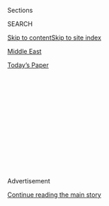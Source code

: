<div id="app">

<div>

<div>

<div>

<div class="NYTAppHideMasthead css-1q2w90k e1suatyy0">

<div class="section css-ui9rw0 e1suatyy2">

<div class="css-eph4ug er09x8g0">

<div class="css-6n7j50">

</div>

<span class="css-1dv1kvn">Sections</span>

<div class="css-10488qs">

<span class="css-1dv1kvn">SEARCH</span>

</div>

[Skip to content](#site-content)[Skip to site index](#site-index)

</div>

<div id="masthead-section-label" class="css-1wr3we4 eaxe0e00">

[Middle
East](https://www.nytimes.com/section/world/middleeast)

</div>

<div class="css-10698na e1huz5gh0">

</div>

</div>

<div id="masthead-bar-one" class="section hasLinks css-15hmgas e1csuq9d3">

<div class="css-uqyvli e1csuq9d0">

</div>

<div class="css-1uqjmks e1csuq9d1">

</div>

<div class="css-9e9ivx">

[](https://myaccount.nytimes.com/auth/login?response_type=cookie&client_id=vi)

</div>

<div class="css-1bvtpon e1csuq9d2">

[Today’s
Paper](https://www.nytimes.com/section/todayspaper)

</div>

</div>

</div>

</div>

<div data-aria-hidden="false">

<div id="site-content" data-role="main">

<div>

<div class="css-1aor85t" style="opacity:0.000000001;z-index:-1;visibility:hidden">

<div class="css-1hqnpie">

<div class="css-epjblv">

<span class="css-17xtcya">[Middle
East](/section/world/middleeast)</span><span class="css-x15j1o">|</span><span class="css-fwqvlz">Iran
Says It Detained Leader of California-Based Exile
Group</span>

</div>

<div class="css-k008qs">

<div class="css-1iwv8en">

<span class="css-18z7m18"></span>

<div>

</div>

</div>

<span class="css-1n6z4y">https://nyti.ms/31fBr86</span>

<div class="css-1705lsu">

<div class="css-4xjgmj">

<div class="css-4skfbu" data-role="toolbar" data-aria-label="Social Media Share buttons, Save button, and Comments Panel with current comment count" data-testid="share-tools">

  - 
  - 
  - 
  - 
    
    <div class="css-6n7j50">
    
    </div>

  - 

</div>

</div>

</div>

</div>

</div>

</div>

<div id="NYT_TOP_BANNER_REGION" class="css-13pd83m">

</div>

<div id="top-wrapper" class="css-1sy8kpn">

<div id="top-slug" class="css-l9onyx">

Advertisement

</div>

[Continue reading the main
story](#after-top)

<div class="ad top-wrapper" style="text-align:center;height:100%;display:block;min-height:250px">

<div id="top" class="place-ad" data-position="top" data-size-key="top">

</div>

</div>

<div id="after-top">

</div>

</div>

<div>

<div id="sponsor-wrapper" class="css-1hyfx7x">

<div id="sponsor-slug" class="css-19vbshk">

Supported by

</div>

[Continue reading the main
story](#after-sponsor)

<div id="sponsor" class="ad sponsor-wrapper" style="text-align:center;height:100%;display:block">

</div>

<div id="after-sponsor">

</div>

</div>

<div class="css-186x18t">

</div>

<div class="css-1vkm6nb ehdk2mb0">

# Iran Says It Detained Leader of California-Based Exile Group

</div>

The detained man, Jamshid Sharmahd of the Kingdom Assembly of Iran, is
accused of planning attacks on Iran, including a 2008 one that killed 14
and injured 200.

<div class="css-79elbk" data-testid="photoviewer-wrapper">

<div class="css-z3e15g" data-testid="photoviewer-wrapper-hidden">

</div>

<div class="css-1a48zt4 ehw59r15" data-testid="photoviewer-children">

![<span class="css-16f3y1r e13ogyst0" data-aria-hidden="true">Iran’s
intelligence minister, Mahmoud Alavi, center, in Tehran last year. Mr.
Alavi announced the
arrest.</span><span class="css-cnj6d5 e1z0qqy90" itemprop="copyrightHolder"><span class="css-1ly73wi e1tej78p0">Credit...</span><span><span>Atta
Kenare/Agence France-Presse — Getty
Images</span></span></span>](https://static01.nyt.com/images/2020/08/01/world/01iran/merlin_151946559_26a9eb63-bf68-422c-a5ec-90c993481dc5-articleLarge.jpg?quality=75&auto=webp&disable=upscale)

</div>

</div>

<div class="css-18e8msd">

<div class="css-vp77d3 epjyd6m0">

<div class="css-1baulvz">

By <span class="css-1baulvz last-byline" itemprop="name">The Associated
Press</span>

</div>

</div>

  - Aug. 1,
    2020

  - 
    
    <div class="css-4xjgmj">
    
    <div class="css-d8bdto" data-role="toolbar" data-aria-label="Social Media Share buttons, Save button, and Comments Panel with current comment count" data-testid="share-tools">
    
      - 
      - 
      - 
      - 
        
        <div class="css-6n7j50">
        
        </div>
    
      - 
    
    </div>
    
    </div>

</div>

</div>

<div class="section meteredContent css-1r7ky0e" name="articleBody" itemprop="articleBody">

<div class="css-1fanzo5 StoryBodyCompanionColumn">

<div class="css-53u6y8">

TEHRAN — Iran on Saturday said it had detained an Iranian-American
leader of a little-known, California-based opposition group for
allegedly planning a 2008 attack on a mosque that killed 14 people and
wounded over 200 others.

Iran’s Intelligence Ministry also asserted that the detained man,
Jamshid Sharmahd of the Kingdom Assembly of Iran, planned more attacks
around the Islamic Republic amid heightened tensions between Tehran and
the United States.<span class="css-8l6xbc evw5hdy0"> </span>

Mr. Sharmahd’s reported arrest comes as relations between the U.S. and
Iran remain inflamed<span class="css-8l6xbc evw5hdy0"> </span>in the
wake of President Donald Trump’s 2018 decision
to<span class="css-8l6xbc evw5hdy0"> </span>withdraw America from the
2015 multinational nuclear deal.<span class="css-8l6xbc evw5hdy0">
</span>In January, [a U.S. drone strike killed a top Iranian general in
Baghdad](https://apnews.com/5597ff0f046a67805cc233d5933a53ed). Iran
responded by [launching a ballistic missile attack on U.S. soldiers in
Iraq](https://apnews.com/add7a702258b4419d796aa5f48e577fc) that injured
dozens.

Iran accused Mr. Sharmahd, 65, of running Tondar, or “Thunder” in Farsi,
a militant wing of the<span class="css-8l6xbc evw5hdy0"> </span>Kingdom
Assembly of Iran.<span class="css-8l6xbc evw5hdy0"> </span>The
circumstances of his capture are unclear; the Intelligence Ministry
called it a “complex operation,” without elaborating. It published a
purported picture of Mr. Sharmahd, blindfolded, on its website.

</div>

</div>

<div class="css-1fanzo5 StoryBodyCompanionColumn">

<div class="css-53u6y8">

Iran’s intelligence minister, Mahmoud Alavi, later appeared on state TV,
saying Mr. Sharmahd had been arrested in Iran.

Requests for comment sent by email to the Kingdom Assembly of Iran,
based in Glendora, Calif., were not immediately answered and a telephone
number for the group no longer worked.

According to [a recent report published by the U.S. State
Department](https://www.state.gov/outlaw-regime-a-chronicle-of-irans-destructive-activities/),
Mr. Sharmahd had been targeted for assassination. The U.S. State
Department did not immediately respond to a request for comment.

Iranian state television broadcast a report on Mr. Sharmahd’s arrest,
linking him [to the 2008 bombing of the Shohada mosque in
Shiraz.](https://www.nytimes.com/2008/04/13/world/middleeast/13shiraz.html)
It also said his group was also behind a 2010 bombing at Ayatollah
Ruhollah Khomeini’s mausoleum in Tehran that wounded several people.

The state TV report also alleged, without providing evidence, that
Tondar plotted attacks on a dam and planned to use cyanide bombs at
Tehran’s annual book fair.

</div>

</div>

<div class="css-1fanzo5 StoryBodyCompanionColumn">

<div class="css-53u6y8">

State TV<span class="css-8l6xbc evw5hdy0"> </span>aired footage of Mr.
Sharmahd interspersed with footage from the moment of the 2008 explosion
at the Shiraz mosque. Mr. Sharmahd’s face appeared swollen and the style
of the footage resembled that used in one of the [more than 350 coerced
confessions that a rights group says the broadcaster has
aired](https://apnews.com/2f5e336cb7f96c2829a98a522f705855) over the
last decade.

The Intelligence Ministry has not said what charges Mr. Sharmahd will
face. Prisoners earlier accused in the same attack were sentenced to
death and executed.

The Kingdom Assembly of Iran, known in Farsi as Anjoman-e Padeshahi-e
Iran, and Tondar seek to restore Iran’s monarchy, which ended when the
fatally ill Shah Mohammed Reza Pahlavi fled the country in 1979 just
before its Islamic Revolution. The California-based group’s founder
disappeared in the mid-2000s.

Iranian intelligence operatives in the past have used family members and
other tricks to lure targets back to Iran or to friendly countries to be
captured. An alleged Iranian government operative who is accused of
trying to hire a hit man to kill Mr. Sharmahd disappeared in 2010 before
facing trial in California, likely having returned to Iran.

According to a 2010 U.S. diplomatic cable from London, later published
by WikiLeaks,<span class="css-8l6xbc evw5hdy0"> </span>a Voice of
America commentator said that same operative had earlier been in contact
with him. The British antiterror police later warned the commentator
that he “had been targeted by the Iranian regime,” the cable said.

The two cases represented “a clear escalation in the regime’s attempts
to intimidate critics outside its borders, and could have a chilling
effect on journalists, academics and others in the West who until
recently felt little physical threat from the regime,” the cable said.

Mr. Sharmahd last appeared in an online livestream video on Dec. 29,
according to his group’s website, speaking in Farsi while sitting in a
black chair in front of a black background.

</div>

</div>

<div class="css-1fanzo5 StoryBodyCompanionColumn">

<div class="css-53u6y8">

“We are not only seeking the liberation of the homeland, but we are also
moving toward a special direction, and that is to be Iranian,” Mr.
Sharmahd said at one point in the video. “Because we have heard that
once upon a time some people were living in the region who were able to
build an empire.”

The Kingdom Assembly is overshadowed by other exiled opposition groups.
But Iran reportedly brought up the group multiple times while
negotiating the terms of the 2015 deal, in which Tehran agreed to limit
its enrichment of uranium in exchange for the lifting of economic
sanctions.

A spokesman for Iran’s foreign ministry, Abbas Mousavi, reacted to the
news of Mr. Sharmahd’s detention by criticizing the U.S. for allowing
him and other militant opponents to live in America.

The U.S. “must be responsible for supporting terrorist groups which are
inside of this country and carry out and lead terrorist acts against the
Iranian people,” state TV quoted Mr. Mousavi as saying.

A statement attributed to Tondar claimed the assassination of an Iranian
nuclear scientist in 2010 by a remote-control bomb, though the group
later said it wasn’t responsible. Suspicion long has fallen on Israel
for a string of assassinations targeting scientists amid concerns about
Iran’s nuclear program, which the West fears could be used to develop a
nuclear bomb. Iran has long maintained its program is for peaceful
purposes.

</div>

</div>

</div>

<div>

</div>

<div>

</div>

<div>

</div>

<div>

<div id="bottom-wrapper" class="css-1ede5it">

<div id="bottom-slug" class="css-l9onyx">

Advertisement

</div>

[Continue reading the main
story](#after-bottom)

<div id="bottom" class="ad bottom-wrapper" style="text-align:center;height:100%;display:block;min-height:90px">

</div>

<div id="after-bottom">

</div>

</div>

</div>

</div>

</div>

## Site Index

<div>

</div>

## Site Information Navigation

  - [© <span>2020</span> <span>The New York Times
    Company</span>](https://help.nytimes.com/hc/en-us/articles/115014792127-Copyright-notice)

<!-- end list -->

  - [NYTCo](https://www.nytco.com/)
  - [Contact
    Us](https://help.nytimes.com/hc/en-us/articles/115015385887-Contact-Us)
  - [Work with us](https://www.nytco.com/careers/)
  - [Advertise](https://nytmediakit.com/)
  - [T Brand Studio](http://www.tbrandstudio.com/)
  - [Your Ad
    Choices](https://www.nytimes.com/privacy/cookie-policy#how-do-i-manage-trackers)
  - [Privacy](https://www.nytimes.com/privacy)
  - [Terms of
    Service](https://help.nytimes.com/hc/en-us/articles/115014893428-Terms-of-service)
  - [Terms of
    Sale](https://help.nytimes.com/hc/en-us/articles/115014893968-Terms-of-sale)
  - [Site
    Map](https://spiderbites.nytimes.com)
  - [Help](https://help.nytimes.com/hc/en-us)
  - [Subscriptions](https://www.nytimes.com/subscription?campaignId=37WXW)

</div>

</div>

</div>

</div>
